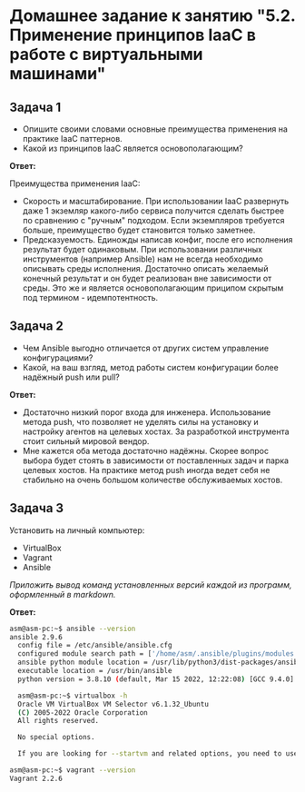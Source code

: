 
# Домашнее задание к занятию "5.2. Применение принципов IaaC в работе с виртуальными машинами"

## Задача 1

- Опишите своими словами основные преимущества применения на практике IaaC паттернов.
- Какой из принципов IaaC является основополагающим?

**Ответ:**

Преимущества применения IaaC:
- Скорость и масштабирование. При использовании IaaC развернуть даже 1 экземляр какого-либо сервиса получится сделать быстрее по сравнению с "ручным" подходом. Если экземпляров требуется больше, преимущество будет становится только заметнее.
- Предсказуемость. Единожды написав конфиг, после его исполнения результат будет одинаковым. При использовании различных инструментов (например Ansible) нам не всегда необходимо описывать среды исполнения. Достаточно описать желаемый конечный результат и он будет реализован вне зависимости от среды. Это же и является основополагающим приципом скрытым под термином - идемпотентность.


## Задача 2

- Чем Ansible выгодно отличается от других систем управление конфигурациями?
- Какой, на ваш взгляд, метод работы систем конфигурации более надёжный push или pull?

**Ответ:**

- Достаточно низкий порог входа для инженера. Использование метода push, что позволяет не уделять силы на установку и настройку агентов на целевых хостах. За разработкой инструмента стоит сильный мировой вендор.
- Мне кажется оба метода достаточно надёжны. Скорее вопрос выбора будет стоять в зависимости от поставленных задач и парка целевых хостов. На практике метод push иногда ведет себя не стабильно на очень большом количестве обслуживаемых хостов.

## Задача 3

Установить на личный компьютер:

- VirtualBox
- Vagrant
- Ansible

*Приложить вывод команд установленных версий каждой из программ, оформленный в markdown.*

**Ответ:**

```bash
asm@asm-pc:~$ ansible --version
ansible 2.9.6
  config file = /etc/ansible/ansible.cfg
  configured module search path = ['/home/asm/.ansible/plugins/modules', '/usr/share/ansible/plugins/modules']
  ansible python module location = /usr/lib/python3/dist-packages/ansible
  executable location = /usr/bin/ansible
  python version = 3.8.10 (default, Mar 15 2022, 12:22:08) [GCC 9.4.0]

  asm@asm-pc:~$ virtualbox -h
  Oracle VM VirtualBox VM Selector v6.1.32_Ubuntu
  (C) 2005-2022 Oracle Corporation
  All rights reserved.

  No special options.

  If you are looking for --startvm and related options, you need to use VirtualBoxVM.

asm@asm-pc:~$ vagrant --version
Vagrant 2.2.6
```
